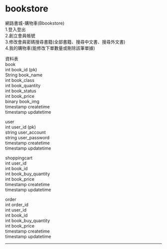 # bookstore

網路書城-購物車(Bbookstore)</br>
1.登入登出</br>
2.創立會員帳號</br>
3.修改會員密碼搜尋書籍(全部書籍、搜尋中文書、搜尋外文書)</br>
4.我的購物車(能修改下單數量或刪除該筆單據)</br>

資料表</br>
book</br>
int		book_id		(pk)</br>
String		book_name</br>
int		book_class</br>
int		book_quantity</br>
int		book_status</br>
int		book_price</br>
binary		book_img</br>
timestamp	createtime</br>
timestamp	updatetime</br>

user</br>
int		user_id		(pk)</br>
string		user_account</br>
string		user_password</br>
timestamp	createtime</br>
timestamp	updatetime</br>

shoppingcart</br>
int		user_id</br>
int		book_id</br>
int		book_buy_quantity</br>
int		book_price</br>
timestamp	createtime</br>
timestamp	updatetime</br>

order</br>
int		order_id</br>
int		user_id</br>
int		book_id</br>
int		book_buy_quantity</br>
int		book_price</br>
timestamp	createtime</br>
timestamp	updatetime</br>

------------------------------------


